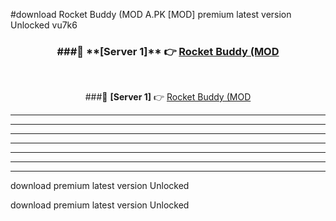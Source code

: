 #download Rocket Buddy (MOD A.PK [MOD] premium latest version Unlocked vu7k6 



<div align="center">
<h3>###🔹 **[Server 1]** 👉 <a href="https://download1apk.web.app/">Rocket Buddy (MOD</a></h3><br>


###🔹 **[Server 1]** 👉 <a href="https://download1apk.web.app/">Rocket Buddy (MOD</a></h3>
</div>



----------------------------------------------------------

----------------------------------------------------------

----------------------------------------------------------

----------------------------------------------------------

----------------------------------------------------------

----------------------------------------------------------

----------------------------------------------------------

download premium latest version Unlocked

download premium latest version Unlocked
